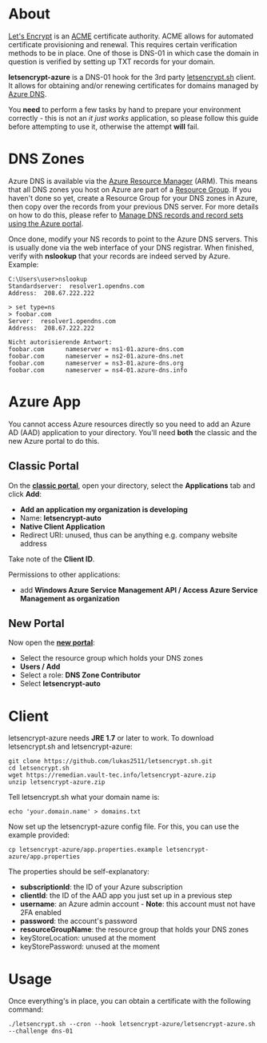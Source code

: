 # About

[Let's Encrypt](https://letsencrypt.org/) is an [ACME](https://datatracker.ietf.org/wg/acme/documents/) certificate authority. ACME allows for automated certificate provisioning and renewal. This requires certain verification methods to be in place. One of those is DNS-01 in which case the domain in question is verified by setting up TXT records for your domain.

**letsencrypt-azure** is a DNS-01 hook for the 3rd party [letsencrypt.sh](https://github.com/lukas2511/letsencrypt.sh) client. It allows for obtaining and/or renewing certificates for domains managed by [Azure DNS](https://azure.microsoft.com/en-us/services/dns/).

You **need** to perform a few tasks by hand to prepare your environment correctly - this is not an _it just works_ application, so please follow this guide before attempting to use it, otherwise the attempt **will** fail.

# DNS Zones

Azure DNS is available via the [Azure Resource Manager](https://azure.microsoft.com/en-us/documentation/articles/resource-group-overview/) (ARM). This means that all DNS zones you host on Azure are part of a [Resource Group](https://azure.microsoft.com/en-us/documentation/articles/resource-group-overview/#resource-groups). If you haven't done so yet, create a Resource Group for your DNS zones in Azure, then copy over the records from your previous DNS server. For more details on how to do this, please refer to [Manage DNS records and record sets using the Azure portal](https://azure.microsoft.com/en-us/documentation/articles/dns-operations-recordsets-portal/). 

Once done, modify your NS records to point to the Azure DNS servers. This is usually done via the web interface of your DNS registrar. When finished, verify with **nslookup** that your records are indeed served by Azure. Example:

~~~
C:\Users\user>nslookup
Standardserver:  resolver1.opendns.com
Address:  208.67.222.222

> set type=ns
> foobar.com
Server:  resolver1.opendns.com
Address:  208.67.222.222

Nicht autorisierende Antwort:
foobar.com      nameserver = ns1-01.azure-dns.com
foobar.com      nameserver = ns2-01.azure-dns.net
foobar.com      nameserver = ns3-01.azure-dns.org
foobar.com      nameserver = ns4-01.azure-dns.info
~~~

# Azure App

You cannot access Azure resources directly so you need to add an Azure AD (AAD) application to your directory. You'll need **both** the classic and the new Azure portal to do this.

## Classic Portal

On the **[classic portal](https://manage.windowsazure.com/)**, open your directory, select the **Applications** tab and click **Add**:

- **Add an application my organization is developing**
- Name: **letsencrypt-auto**
- **Native Client Application**
- Redirect URI: unused, thus can be anything e.g. company website address

Take note of the **Client ID**.

Permissions to other applications:

 - add **Windows Azure Service Management API / Access Azure Service Management as organization**

## New Portal

Now open the **[new portal](https://portal.azure.com/)**:

 - Select the resource group which holds your DNS zones
 - **Users / Add**
 - Select a role: **DNS Zone Contributor**
 - Select **letsencrypt-auto**

# Client

letsencrypt-azure needs **JRE 1.7** or later to work. To download letsencrypt.sh and letsencrypt-azure:

~~~
git clone https://github.com/lukas2511/letsencrypt.sh.git
cd letsencrypt.sh
wget https://remedian.vault-tec.info/letsencrypt-azure.zip
unzip letsencrypt-azure.zip
~~~

Tell letsencrypt.sh what your domain name is:

~~~
echo 'your.domain.name' > domains.txt
~~~

Now set up the letsencrypt-azure config file. For this, you can use the example provided:

~~~
cp letsencrypt-azure/app.properties.example letsencrypt-azure/app.properties
~~~

The properties should be self-explanatory:

- **subscriptionId**: the ID of your Azure subscription
- **clientId**: the ID of the AAD app you just set up in a previous step
- **username**: an Azure admin account - **Note**: this account must not have 2FA enabled
- **password**: the account's password
- **resourceGroupName**: the resource group that holds your DNS zones
- keyStoreLocation: unused at the moment
- keyStorePassword: unused at the moment

# Usage

Once everything's in place, you can obtain a certificate with the following command:

~~~
./letsencrypt.sh --cron --hook letsencrypt-azure/letsencrypt-azure.sh --challenge dns-01
~~~
